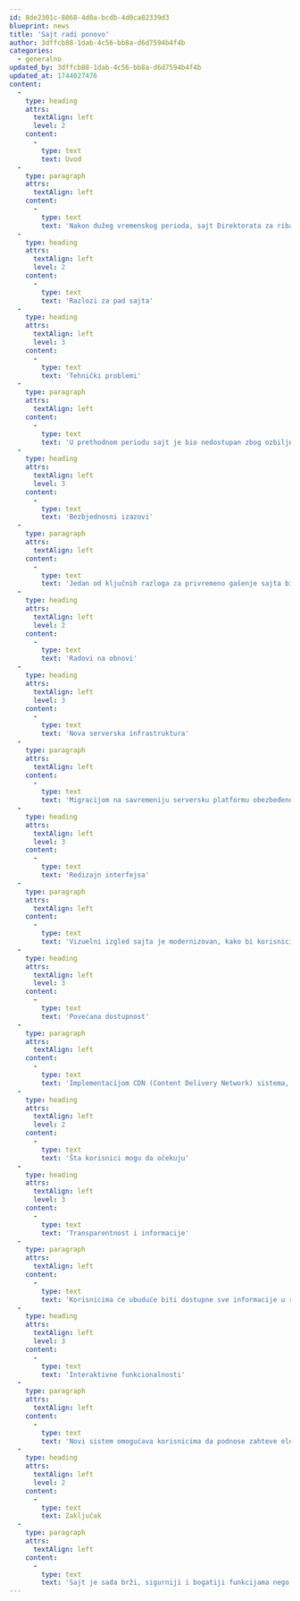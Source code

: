 ```yaml
---
id: 8de2301c-8068-4d0a-bcdb-4d0ca02339d3
blueprint: news
title: 'Sajt radi ponovo'
author: 3dffcb88-1dab-4c56-bb8a-d6d7594b4f4b
categories:
  - generalno
updated_by: 3dffcb88-1dab-4c56-bb8a-d6d7594b4f4b
updated_at: 1744027476
content:
  -
    type: heading
    attrs:
      textAlign: left
      level: 2
    content:
      -
        type: text
        text: Uvod
  -
    type: paragraph
    attrs:
      textAlign: left
    content:
      -
        type: text
        text: 'Nakon dužeg vremenskog perioda, sajt Direktorata za ribarstvo ponovo je dostupan korisnicima. U nastavku objašnjavamo šta se desilo, koje su promene implementirane i šta korisnici mogu da očekuju ubuduće.'
  -
    type: heading
    attrs:
      textAlign: left
      level: 2
    content:
      -
        type: text
        text: 'Razlozi za pad sajta'
  -
    type: heading
    attrs:
      textAlign: left
      level: 3
    content:
      -
        type: text
        text: 'Tehnički problemi'
  -
    type: paragraph
    attrs:
      textAlign: left
    content:
      -
        type: text
        text: 'U prethodnom periodu sajt je bio nedostupan zbog ozbiljnih tehničkih problema koji su zahtevali kompletnu rekonstrukciju serverske infrastrukture.'
  -
    type: heading
    attrs:
      textAlign: left
      level: 3
    content:
      -
        type: text
        text: 'Bezbjednosni izazovi'
  -
    type: paragraph
    attrs:
      textAlign: left
    content:
      -
        type: text
        text: 'Jedan od ključnih razloga za privremeno gašenje sajta bile su bezbednosne ranjivosti koje su mogle ugroziti podatke korisnika i stabilnost sistema.'
  -
    type: heading
    attrs:
      textAlign: left
      level: 2
    content:
      -
        type: text
        text: 'Radovi na obnovi'
  -
    type: heading
    attrs:
      textAlign: left
      level: 3
    content:
      -
        type: text
        text: 'Nova serverska infrastruktura'
  -
    type: paragraph
    attrs:
      textAlign: left
    content:
      -
        type: text
        text: 'Migracijom na savremeniju serversku platformu obezbeđeno je stabilnije i brže funkcionisanje sajta, sa većom otpornošću na spoljne napade.'
  -
    type: heading
    attrs:
      textAlign: left
      level: 3
    content:
      -
        type: text
        text: 'Redizajn interfejsa'
  -
    type: paragraph
    attrs:
      textAlign: left
    content:
      -
        type: text
        text: 'Vizuelni izgled sajta je modernizovan, kako bi korisnicima omogućio lakše snalaženje i brži pristup ključnim informacijama.'
  -
    type: heading
    attrs:
      textAlign: left
      level: 3
    content:
      -
        type: text
        text: 'Povećana dostupnost'
  -
    type: paragraph
    attrs:
      textAlign: left
    content:
      -
        type: text
        text: 'Implementacijom CDN (Content Delivery Network) sistema, sajt je sada dostupan iz više delova sveta sa manjim vremenom učitavanja.'
  -
    type: heading
    attrs:
      textAlign: left
      level: 2
    content:
      -
        type: text
        text: 'Šta korisnici mogu da očekuju'
  -
    type: heading
    attrs:
      textAlign: left
      level: 3
    content:
      -
        type: text
        text: 'Transparentnost i informacije'
  -
    type: paragraph
    attrs:
      textAlign: left
    content:
      -
        type: text
        text: 'Korisnicima će ubuduće biti dostupne sve informacije u realnom vremenu, uključujući obaveštenja, pravilnike i izveštaje o stanju u ribarstvu.'
  -
    type: heading
    attrs:
      textAlign: left
      level: 3
    content:
      -
        type: text
        text: 'Interaktivne funkcionalnosti'
  -
    type: paragraph
    attrs:
      textAlign: left
    content:
      -
        type: text
        text: 'Novi sistem omogućava korisnicima da podnose zahteve elektronskim putem, kao i da dobiju odgovore bez potrebe za dolaskom u prostorije Direktorata.'
  -
    type: heading
    attrs:
      textAlign: left
      level: 2
    content:
      -
        type: text
        text: Zaključak
  -
    type: paragraph
    attrs:
      textAlign: left
    content:
      -
        type: text
        text: 'Sajt je sada brži, sigurniji i bogatiji funkcijama nego ikad pre. Zahvaljujemo se svim korisnicima na strpljenju tokom perioda nedostupnosti i pozivamo ih da istraže novi interfejs i funkcionalnosti sajta.'
---
```

